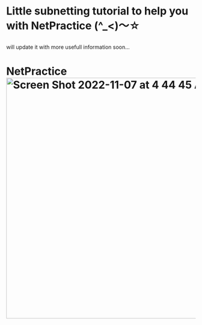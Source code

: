 #            Little subnetting tutorial to help you with NetPractice (^_<)〜☆ <h2>
will update it with more usefull information soon...
# NetPractice<img width="639" alt="Screen Shot 2022-11-07 at 4 44 45 AM" src="https://user-images.githubusercontent.com/86929527/200222345-fd564b9b-094e-47f0-b5be-d27290843f40.png">
